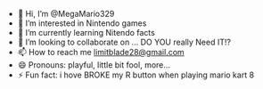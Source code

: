 - 👋 Hi, I’m @MegaMario329
- 👀 I’m interested in Nintendo games
- 🌱 I’m currently learning Nitendo facts
- 💞️ I’m looking to collaborate on ... DO YOU really Need IT!?
- 📫 How to reach me limitblade28@gmail.com
- 😄 Pronouns: playful, little bit fool, more...
- ⚡ Fun fact: i hove BROKE my R button when playing mario kart 8
  

<!---
MegaMario329/MegaMario329 is a ✨ special ✨ repository because its `README.md` (this file) appears on your GitHub profile.
You can click the Preview link to take a look at your changes.
--->
